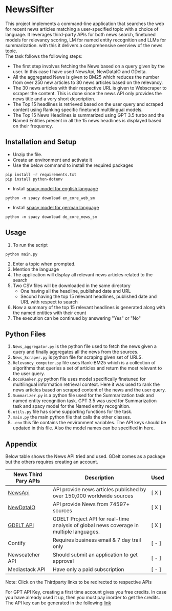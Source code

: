 # NewsSifter


This project implements a command-line application that searches the web for recent news articles matching a user-specified topic with a choice of language. It leverages third-party APIs for both news search, finetuned models for relevancy scoring, LM for named entity recognition and LLMs for summarization. with this it delivers a comprehensive overview of the news topic. <br> The task follows the following steps:
- The first step involves fetching the News based on a query given by the user. In this case I have used NewsApi, NewDataIO and GDelta.
- All the aggregated News is given to BM25 which reduces the number from over 250 new articles to 30 news articles based on the relevancy.
- The 30 news articles with their respective URL is given to Webscraper to scraper the content. This is done since the news API only provides the news title and a very short description.
- The Top 15 headlines is retrieved based on the user query and scraped content using Ranking specific finetuned multilingual models.
- The Top 15 News Headlines is summarized using GPT 3.5 turbo and the Named Entities present in all the 15 news headlines is displayed based on their frequency.


## Installation and Setup

- Unzip the file.
- Create an environment and activate it
- Use the below command to install the required packages
```
pip install -r requirements.txt
pip install python-dotenv
```
- Install [spacy model for english language](https://spacy.io/models/en)
```
python -m spacy download en_core_web_sm
```
- Install [spacy model for german language](https://spacy.io/models/de)
```
python -m spacy download de_core_news_sm
```

## Usage

1. To run the script
```
python main.py
```
2. Enter a topic when prompted.
3. Mention the language
4. The application will display all relevant news articles related to the search
5. Two CSV files will be downloaded in the same directory
     - One having all the headline, published date and URL 
     - Second having the top 15 relevant headlines, published date and URL with respect to search    
6. Now a summary of the top 15 relevant headlines is generated along with the named entities with their count
7. The execution can be continued by answering "Yes" or "No"

## Python Files

1. `News_aggregator.py` is the python file used to fetch the news given a query and finally aggregates all the news from the sources.
2. `News_Scraper.py` is python file for scraping given set of URLS.
3. `Relevancy_computer.py` file uses Rank-BM25 which is a collection of algorithms that queries a set of articles and return the most relevant to the user query.
4. `DocsRanker.py` python file uses model specifically finetuned for multilingual information retrieval context. Here it was used to rank the news articles based on scraped content of the news and the user query.
5. `Summarizer.py` is a python file used for the Summarization task and named entity recognition task. GPT 3.5 was used for Summarization task and spacy model for the Named entity recognition.
6. `utils.py` file has some supporting functions for the task.
7. `main.py` the main python file that calls the other classes.
8. `.env` this file contains the environment variables. The API keys should be updated in this file. Also the model names can be specified in here.

## Appendix

Below table shows the News API tried and used. GDelt comes as a package but the others requires creating an account. 

| News Third Pary APIs         | Description                                          | Used | 
|-----------------|-------------------------------------------------------| ------ | 
| [NewsApi](https://newsapi.org/)     | API provide news articles published by over 150,000 worldwide sources | [ X ] | 
| [NewDataIO](https://newsdata.io/)  | API provide News from 74597+ sources | [ X ] |
| [GDELT API](https://github.com/gdelt/gdelt.github.io) | GDELT Project API for real-time analysis of global news coverage in multiple languages. |  [ X ] |
| Contify  | Requires business email & 7 day trail only | [ - ]
| Newscatcher API | Should submit an application to get approval | [ - ] |
| Mediastack API | Have only a paid subscription | [ - ] |

Note: Click on the Thirdparty links to be redirected to respective APIs

For GPT API Key, creating a first time account gives you free credits. In case you have already used it up, then you must pay inorder to get the credits. The API key can be generated in the following [link](https://platform.openai.com/api-keys)
